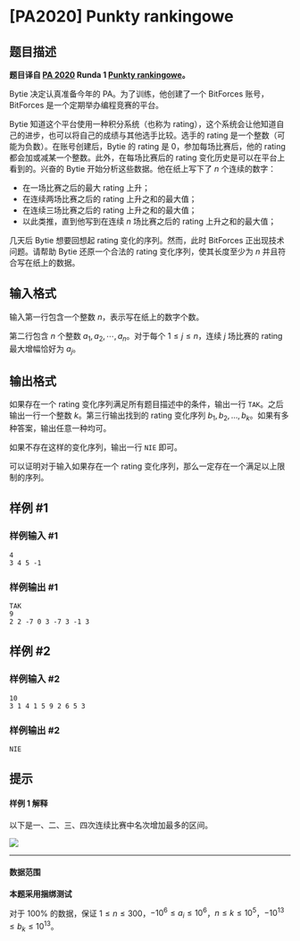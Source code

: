 # [PA2020] Punkty rankingowe

## 题目描述

**题目译自 [PA 2020](https://sio2.mimuw.edu.pl/c/pa-2020-1/dashboard/) Runda 1 [Punkty rankingowe](https://sio2.mimuw.edu.pl/c/pa-2020-1/p/ran/)。**

Bytie 决定认真准备今年的 PA。为了训练，他创建了一个 BitForces 账号，BitForces 是一个定期举办编程竞赛的平台。

Bytie 知道这个平台使用一种积分系统（也称为 rating），这个系统会让他知道自己的进步，也可以将自己的成绩与其他选手比较。选手的 rating 是一个整数（可能为负数）。在账号创建后，Bytie 的 rating 是 $0$，参加每场比赛后，他的 rating 都会加或减某一个整数。此外，在每场比赛后的 rating 变化历史是可以在平台上看到的。兴奋的 Bytie 开始分析这些数据。他在纸上写下了 $n$ 个连续的数字：

- 在一场比赛之后的最大 rating 上升；
- 在连续两场比赛之后的 rating 上升之和的最大值；
- 在连续三场比赛之后的 rating 上升之和的最大值；
- 以此类推，直到他写到在连续 $n$ 场比赛之后的 rating 上升之和的最大值；

几天后 Bytie 想要回想起 rating 变化的序列。然而，此时 BitForces 正出现技术问题。请帮助 Bytie 还原一个合法的 rating 变化序列，使其长度至少为 $n$ 并且符合写在纸上的数据。

## 输入格式

输入第一行包含一个整数 $n$，表示写在纸上的数字个数。

第二行包含 $n$ 个整数 $a_1,a_2,\cdots,a_n$。对于每个 $1\le j\le n$，连续 $j$ 场比赛的 rating 最大增幅恰好为 $a_j$。

## 输出格式

如果存在一个 rating 变化序列满足所有题目描述中的条件，输出一行 `TAK`。之后输出一行一个整数 $k$。第三行输出找到的 rating 变化序列 $b_1,b_2,\ldots,b_k$。如果有多种答案，输出任意一种均可。

如果不存在这样的变化序列，输出一行 `NIE` 即可。

可以证明对于输入如果存在一个 rating 变化序列，那么一定存在一个满足以上限制的序列。

## 样例 #1

### 样例输入 #1
```
4
3 4 5 -1
```

### 样例输出 #1

```
TAK
9
2 2 -7 0 3 -7 3 -1 3
```

## 样例 #2

### 样例输入 #2
```
10
3 1 4 1 5 9 2 6 5 3
```

### 样例输出 #2

```
NIE
```

## 提示

#### 样例 1 解释

以下是一、二、三、四次连续比赛中名次增加最多的区间。

![](https://cdn.luogu.com.cn/upload/image_hosting/uvrbz3bh.png)

------------

#### 数据范围

**本题采用捆绑测试**

对于 $100\%$ 的数据，保证 $1\le n\le 300$，$-10^6\le a_i\le 10^6$，$n\le k\le 10^5$，$-10^{13}\le b_k\le 10^{13}$。
